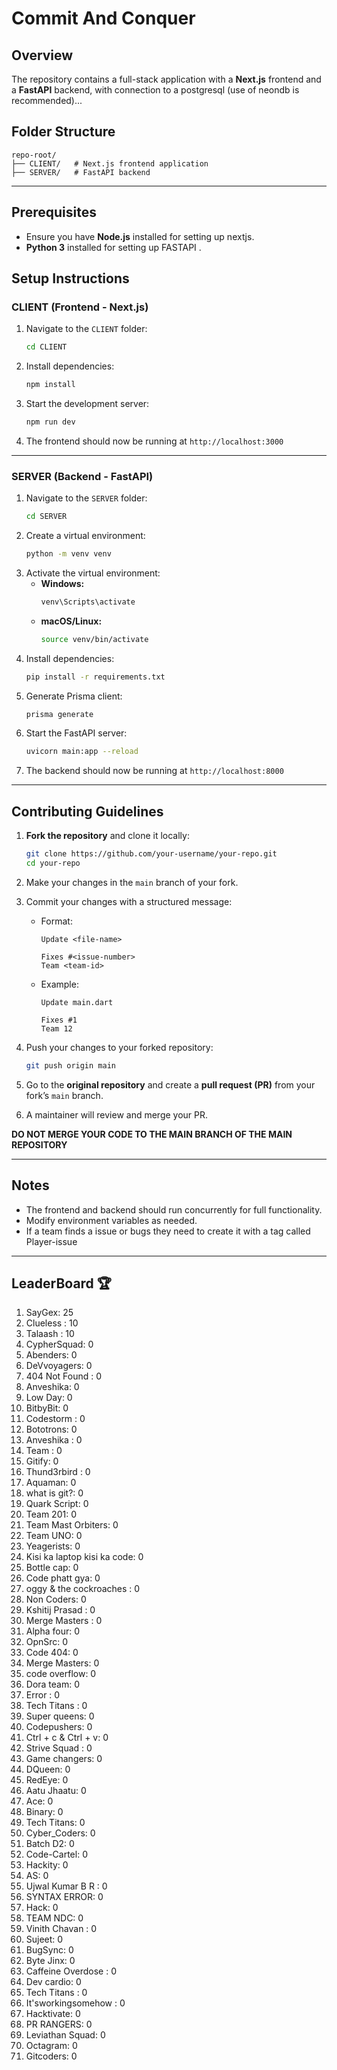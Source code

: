 # Commit And Conquer

## Overview
The repository contains a full-stack application with a **Next.js** frontend and a **FastAPI** backend, with connection to a postgresql (use of neondb is recommended)...

## Folder Structure
```
repo-root/
├── CLIENT/   # Next.js frontend application
├── SERVER/   # FastAPI backend
```

---

## Prerequisites
- Ensure you have **Node.js** installed for setting up nextjs.
-  **Python 3** installed for setting up FASTAPI .


## Setup Instructions

### CLIENT (Frontend - Next.js)

1. Navigate to the `CLIENT` folder:
   ```sh
   cd CLIENT
   ```
2. Install dependencies:
   ```sh
   npm install
   ```
3. Start the development server:
   ```sh
   npm run dev
   ```
4. The frontend should now be running at `http://localhost:3000`

---

### SERVER (Backend - FastAPI)

1. Navigate to the `SERVER` folder:
   ```sh
   cd SERVER
   ```
2. Create a virtual environment:
   ```sh
   python -m venv venv
   ```
3. Activate the virtual environment:
   - **Windows:**
     ```sh
     venv\Scripts\activate
     ```
   - **macOS/Linux:**
     ```sh
     source venv/bin/activate
     ```
4. Install dependencies:
   ```sh
   pip install -r requirements.txt
   ```
5. Generate Prisma client:
   ```sh
   prisma generate
   ```
6. Start the FastAPI server:
   ```sh
   uvicorn main:app --reload
   ```
7. The backend should now be running at `http://localhost:8000`

---


## Contributing Guidelines


1. **Fork the repository** and clone it locally:
   
   ```sh
   git clone https://github.com/your-username/your-repo.git
   cd your-repo
   ```
4. Make your changes in the `main` branch of your fork.
5. Commit your changes with a structured message:
   - Format:
     ```
     Update <file-name>
     
     Fixes #<issue-number>  
     Team <team-id>
     ```
   - Example:
     ```
     Update main.dart
     
     Fixes #1  
     Team 12
     ```
6. Push your changes to your forked repository:
   ```sh
   git push origin main
   ```
7. Go to the **original repository** and create a **pull request (PR)** from your fork’s `main` branch.

8. A maintainer will review and merge your PR.

 **DO NOT MERGE YOUR CODE TO THE MAIN BRANCH OF THE MAIN REPOSITORY**

---



## Notes
- The frontend and backend should run concurrently for full functionality.
- Modify environment variables as needed.
- If a team finds a issue or bugs they need to create it with a tag called Player-issue

---

## LeaderBoard 🏆

<!-- LEADERBOARD_START -->
1. SayGex: 25
2. Clueless : 10
3. Talaash : 10
4. CypherSquad: 0
5. Abenders: 0
6. DeVvoyagers: 0
7. 404 Not Found : 0
8. Anveshika: 0
9. Low Day: 0
10. BitbyBit: 0
11. Codestorm : 0
12. Bototrons: 0
13. Anveshika : 0
14. Team : 0
15. Gitify: 0
16. Thund3rbird : 0
17. Aquaman: 0
18. what is git?: 0
19. Quark Script: 0
20. Team 201: 0
21. Team Mast Orbiters: 0
22. Team UNO: 0
23. Yeagerists: 0
24. Kisi ka laptop kisi ka code: 0
25. Bottle cap: 0
26. Code phatt gya: 0
27. oggy & the cockroaches : 0
28. Non Coders: 0
29. Kshitij Prasad : 0
30. Merge Masters : 0
31. Alpha four: 0
32. OpnSrc: 0
33. Code 404: 0
34. Merge Masters: 0
35. code overflow: 0
36. Dora team: 0
37. Error : 0
38. Tech Titans : 0
39. Super queens: 0
40. Codepushers: 0
41. Ctrl + c & Ctrl + v: 0
42. Strive Squad : 0
43. Game changers: 0
44. DQueen: 0
45. RedEye: 0
46. Aatu Jhaatu: 0
47. Ace: 0
48. Binary: 0
49. Tech Titans: 0
50. Cyber_Coders: 0
51. Batch D2: 0
52. Code-Cartel: 0
53. Hackity: 0
54. AS: 0
55. Ujwal Kumar B R : 0
56. SYNTAX ERROR: 0
57. Hack: 0
58. TEAM NDC: 0
59. Vinith Chavan : 0
60. Sujeet: 0
61. BugSync: 0
62. Byte Jinx: 0
63. Caffeine Overdose : 0
64. Dev cardio: 0
65. Tech Titans : 0
66. It'sworkingsomehow : 0
67. Hacktivate: 0
68. PR RANGERS: 0
69. Leviathan Squad: 0
70. Octagram: 0
71. Gitcoders: 0
<!-- LEADERBOARD_END -->


